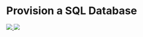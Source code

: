 # Provision a SQL Database

<a href="https://portal.azure.com/#create/Microsoft.Template/uri/Dedeploy.json" target="_blank">
    <img src="http://azuredeploy.net/deploybutton.png"/>
</a>
<a href="http://armviz.io/#/?load=Ddeploy.json" target="_blank">
    <img src="http://armviz.io/visualizebutton.png"/>
</a>


